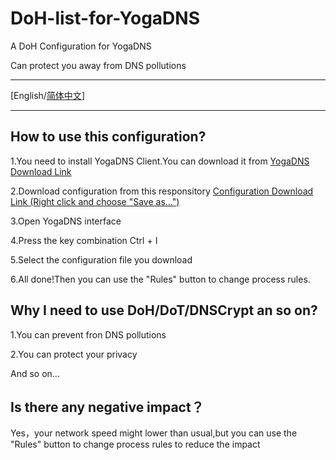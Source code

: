 # DoH-list-for-YogaDNS

A DoH Configuration for YogaDNS

Can protect you away from DNS pollutions

---

[English/[简体中文](https://github.com/EDragon404/DoH-list-for-YogaDNS/blob/main/README_zh-CN.md)]

---

## How to use this configuration?

1.You need to install YogaDNS Client.You can download it from [YogaDNS Download Link](https://www.yogadns.com/download/YogaDNSSetup.exe)

2.Download configuration from this responsitory [Configuration Download Link (Right click and choose "Save as...")](https://raw.githubusercontent.com/EDragon404/DoH-list-for-YogaDNS/main/YogaDNS-DoH-Config.xml)

3.Open YogaDNS interface

4.Press the key combination Ctrl + I

5.Select the configuration file you download

6.All done!Then you can use the "Rules" button to change process rules.

## Why I need to use DoH/DoT/DNSCrypt an so on?

1.You can prevent fron DNS pollutions

2.You can protect your privacy

And so on...

## Is there any negative impact？

Yes，your network speed might lower than usual,but you can use the "Rules" button to change process rules to reduce the impact
